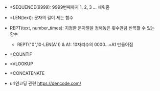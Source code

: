 - =SEQUENCE(9999): 9999번째까지 1, 2, 3 ... 채워줌
- =LEN(text): 문자의 길이 세는 함수
- REPT(text, number_times): 지정한 문자열을 정해놓은 횟수만큼 반복할 수 있는 함수
  - REPT("0",10-LEN(A1)) & A1: 10자리수의 0000...+A1 만들어짐

- =COUNTIF
- =VLOOKUP
- =CONCATENATE



-  url인코딩 관련 https://dencode.com/ 

